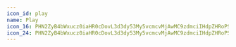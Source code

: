 ```yaml
---
icon_id: play
name: Play
icon_16: PHN2ZyB4bWxucz0iaHR0cDovL3d3dy53My5vcmcvMjAwMC9zdmciIHdpZHRoPSIxNiIgaGVpZ2h0PSIxNiIgdmlld0JveD0iMCAwIDE2IDE2Ij48cGF0aCBmaWxsLXJ1bGU9ImV2ZW5vZGQiIGQ9Ik0xLjUgOGE2LjUgNi41IDAgMTExMyAwIDYuNSA2LjUgMCAwMS0xMyAwek04IDBhOCA4IDAgMTAwIDE2QTggOCAwIDAwOCAwek02LjM3OSA1LjIyN0EuMjUuMjUgMCAwMDYgNS40NDJ2NS4xMTdhLjI1LjI1IDAgMDAuMzc5LjIxNGw0LjI2NC0yLjU1OWEuMjUuMjUgMCAwMDAtLjQyOEw2LjM3OSA1LjIyN3oiLz48L3N2Zz4=
icon_24: PHN2ZyB4bWxucz0iaHR0cDovL3d3dy53My5vcmcvMjAwMC9zdmciIHdpZHRoPSIyNCIgaGVpZ2h0PSIyNCIgdmlld0JveD0iMCAwIDI0IDI0Ij48cGF0aCBkPSJNOS41IDE1LjU4NFY4LjQxNmEuNS41IDAgMDEuNzctLjQybDUuNTc2IDMuNTgzYS41LjUgMCAwMTAgLjg0MmwtNS41NzYgMy41ODRhLjUuNSAwIDAxLS43Ny0uNDJ6Ii8+PHBhdGggZmlsbC1ydWxlPSJldmVub2RkIiBkPSJNMTIgMi41YTkuNSA5LjUgMCAxMDAgMTkgOS41IDkuNSAwIDAwMC0xOXpNMSAxMkMxIDUuOTI1IDUuOTI1IDEgMTIgMXMxMSA0LjkyNSAxMSAxMS00LjkyNSAxMS0xMSAxMVMxIDE4LjA3NSAxIDEyeiIvPjwvc3ZnPg==
---
```

